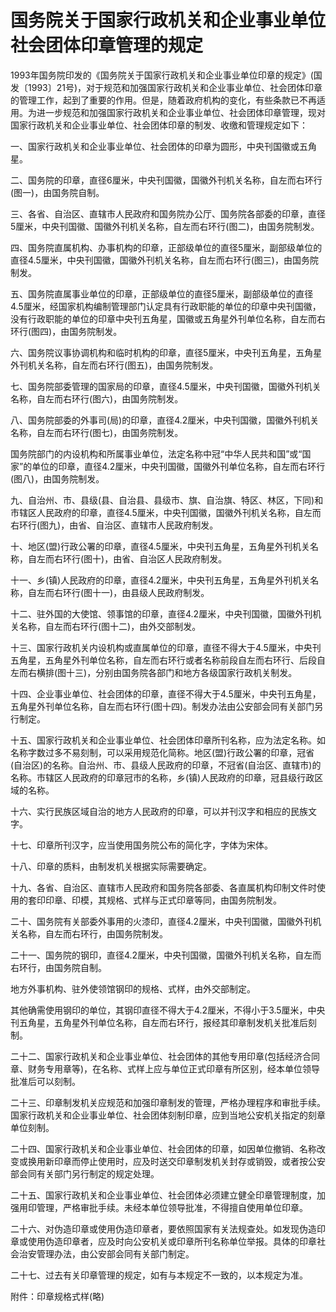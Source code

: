 # 国务院关于国家行政机关和企业事业单位社会团体印章管理的规定

<!-- INFO END -->

1993年国务院印发的《国务院关于国家行政机关和企业事业单位印章的规定》(国发〔1993〕21号)，对于规范和加强国家行政机关和企业事业单位、社会团体印章的管理工作，起到了重要的作用。但是，随着政府机构的变化，有些条款已不再适用。为进一步规范和加强国家行政机关和企业事业单位、社会团体印章管理，现对国家行政机关和企业事业单位、社会团体印章的制发、收缴和管理规定如下：

一、国家行政机关和企业事业单位、社会团体的印章为圆形，中央刊国徽或五角星。

二、国务院的印章，直径6厘米，中央刊国徽，国徽外刊机关名称，自左而右环行(图一)，由国务院自制。

三、各省、自治区、直辖市人民政府和国务院办公厅、国务院各部委的印章，直径5厘米，中央刊国徽、国徽外刊机关名称，自左而右环行(图二)，由国务院制发。

四、国务院直属机构、办事机构的印章，正部级单位的直径5厘米，副部级单位的直径4.5厘米，中央刊国徽，国徽外刊机关名称，自左而右环行(图三)，由国务院制发。

五、国务院直属事业单位的印章，正部级单位的直径5厘米，副部级单位的直径4.5厘米，经国家机构编制管理部门认定具有行政职能的单位的印章中央刊国徽，没有行政职能的单位的印章中央刊五角星，国徽或五角星外刊单位名称，自左而右环行(图四)，由国务院制发。

六、国务院议事协调机构和临时机构的印章，直径5厘米，中央刊五角星，五角星外刊机关名称，自左而右环行(图五)，由国务院制发。

七、国务院部委管理的国家局的印章，直径4.5厘米，中央刊国徽，国徽外刊机关名称，自左而右环行(图六)，由国务院制发。

八、国务院部委的外事司(局)的印章，直径4.2厘米，中央刊国徽，国徽外刊机关名称，自左而右环行(图七)，由国务院制发。

国务院部门的内设机构和所属事业单位，法定名称中冠“中华人民共和国”或“国家”的单位的印章，直径4.2厘米，中央刊国徽，国徽外刊单位名称，自左而右环行(图八)，由国务院制发。

九、自治州、市、县级(县、自治县、县级市、旗、自治旗、特区、林区，下同)和市辖区人民政府的印章，直径4.5厘米，中央刊国徽，国徽外刊机关名称，自左而右环行(图九)，由省、自治区、直辖市人民政府制发。

十、地区(盟)行政公署的印章，直径4.5厘米，中央刊五角星，五角星外刊机关名称，自左而右环行(图十)，由省、自治区人民政府制发。

十一、乡(镇)人民政府的印章，直径4.2厘米，中央刊五角星，五角星外刊机关名称，自左而右环行(图十一)，由县级人民政府制发。

十二、驻外国的大使馆、领事馆的印章，直径4.2厘米，中央刊国徽，国徽外刊机关名称，自左而右环行(图十二)，由外交部制发。

十三、国家行政机关内设机构或直属单位的印章，直径不得大于4.5厘米，中央刊五角星，五角星外刊单位名称，自左而右环行或者名称前段自左而右环行、后段自左而右横排(图十三)，分别由国务院各部门和地方各级国家行政机关制发。

十四、企业事业单位、社会团体的印章，直径不得大于4.5厘米，中央刊五角星，五角星外刊单位名称，自左而右环行(图十四)。制发办法由公安部会同有关部门另行制定。

十五、国家行政机关和企业事业单位、社会团体印章所刊名称，应为法定名称。如名称字数过多不易刻制，可以采用规范化简称。地区(盟)行政公署的印章，冠省(自治区)的名称。自治州、市、县级人民政府的印章，不冠省(自治区、直辖市)的名称。市辖区人民政府的印章冠市的名称，乡(镇)人民政府的印章，冠县级行政区域的名称。

十六、实行民族区域自治的地方人民政府的印章，可以并刊汉字和相应的民族文字。

十七、印章所刊汉字，应当使用国务院公布的简化字，字体为宋体。

十八、印章的质料，由制发机关根据实际需要确定。

十九、各省、自治区、直辖市人民政府和国务院各部委、各直属机构印制文件时使用的套印印章、印模，其规格、式样与正式印章等同，由国务院制发。

二十、国务院有关部委外事用的火漆印，直径4.2厘米，中央刊国徽，国徽外刊机关名称，自左而右环行，由国务院制发。

二十一、国务院的钢印，直径4.2厘米，中央刊国徽，国徽外刊机关名称，自左而右环行，由国务院自制。

地方外事机构、驻外使领馆钢印的规格、式样，由外交部制定。

其他确需使用钢印的单位，其钢印直径不得大于4.2厘米，不得小于3.5厘米，中央刊五角星，五角星外刊单位名称，自左而右环行，报经其印章制发机关批准后刻制。

二十二、国家行政机关和企业事业单位、社会团体的其他专用印章(包括经济合同章、财务专用章等)，在名称、式样上应与单位正式印章有所区别，经本单位领导批准后可以刻制。

二十三、印章制发机关应规范和加强印章制发的管理，严格办理程序和审批手续。国家行政机关和企业事业单位、社会团体刻制印章，应到当地公安机关指定的刻章单位刻制。

二十四、国家行政机关和企业事业单位、社会团体的印章，如因单位撤销、名称改变或换用新印章而停止使用时，应及时送交印章制发机关封存或销毁，或者按公安部会同有关部门另行制定的规定处理。

二十五、国家行政机关和企业事业单位、社会团体必须建立健全印章管理制度，加强用印管理，严格审批手续。未经本单位领导批准，不得擅自使用单位印章。

二十六、对伪造印章或使用伪造印章者，要依照国家有关法规查处。如发现伪造印章或使用伪造印章者，应及时向公安机关或印章所刊名称单位举报。具体的印章社会治安管理办法，由公安部会同有关部门制定。

二十七、过去有关印章管理的规定，如有与本规定不一致的，以本规定为准。

附件：印章规格式样(略)